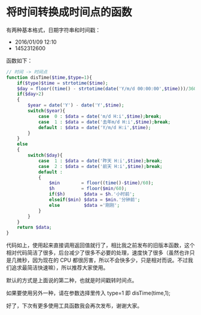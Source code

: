 # 将时间转换成时间点的函数

有两种基本格式，日期字符串和时间戳：

- 2016/01/09 12:10
- 1452312600

函数如下：

```php
// 时间 -> 时间点
function disTime($time,$type=1){
    if($type)$time = strtotime($time);
    $day = floor((time() - strtotime(date('Y/m/d 00:00:00',$time)))/3600/24);
    if($day>2)
    {
        $year = date('Y') - date('Y',$time);
        switch($year){
            case  0 : $data = date('m/d H:i',$time);break;
            case  1 : $data = date('去年m/d H:i',$time);break;
            default : $data = date('Y/m/d H:i',$time);
        }
    }
    else
    {
        switch($day){
            case  1 : $data = date('昨天 H:i',$time);break;
            case  2 : $data = date('前天 H:i',$time);break;
            default :
            {
                $min        = floor((time()-$time)/60);
                $h          = floor($min/60);
                if($h)       $data = $h.'小时前';
                elseif($min) $data = $min.'分钟前';
                else         $data ='刚刚';
            }
        }
    }
    return $data;
}
```

代码如上，使用起来直接调用返回值就行了，相比我之前发布的旧版本函数，这个相对代码简洁了很多，后台减少了很多不必要的处理，速度快了很多（虽然也许只是几微秒，因为现在的 CPU 都很厉害，所以不会快多少，只是相对而说。不过我们追求最简洁快速嘛），所以推荐大家使用。

默认的方式是上面说的第二种，也就是时间戳转时间点。

如果要使用另外一种，请在参数选择里传入 type=1 即 disTime(time,1);

好了，下次有更多使用工具函数我会再次发布，谢谢大家。
